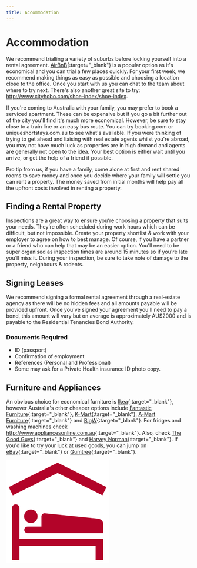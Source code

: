 ```yaml
---
title: Accommodation
---
```


# Accommodation

We recommend trialling a variety of suburbs before locking yourself into a rental agreement. [AirBnB](https://www.airbnb.com.au){:target="\_blank"} is a
popular option as it's economical and you can trial a few places quickly. For
your first week, we recommend making things as easy as possible and choosing a
location close to the office. Once you start with us you can chat to the team
about where to try next. There's also another great site to try:
<http://www.cityhobo.com/shoe-index/shoe-index>.

If you're coming to Australia with your family, you may prefer to book a serviced apartment. These can be
expensive but if you go a bit further out of the city you'll find it's much more
economical. However, be sure to stay close to a train line or an easy bus route.
You can try booking.com or uniqueshortstays.com.au to see what's available. If
you were thinking of trying to get ahead and liaising with real estate agents
whilst you're abroad, you may not have much luck as properties are in high
demand and agents are generally not open to the idea. Your best option is either
wait until you arrive, or get the help of a friend if possible.

Pro tip from us, if you have a family, come alone at first and rent shared rooms to save money
and once you decide where your family will settle you can rent a property. The
money saved from initial months will help pay all the upfront costs involved in
renting a property.

## Finding a Rental Property

Inspections are a great way to ensure you're choosing a property that suits your needs. They’re often scheduled during work hours which can be difficult, but not impossible. Create your property shortlist & work with your employer to agree on how to best manage. Of course, if you have a partner or a friend who can help that may be an easier option. You'll need to be super organised as inspection times are around 15 minutes so if you're late you’ll miss it. During your inspection, be sure to take note of damage to the property, neighbours & rodents.

## Signing Leases

We recommend signing a formal rental agreement through a real-estate agency as there will be no hidden fees and all amounts payable will be provided upfront. Once you've signed your agreement you'll need to pay a bond, this amount will vary but on average is approximately AU\$2000 and is payable to the Residential Tenancies Bond Authority.

### Documents Required

- ID (passport)
- Confirmation of employment
- References (Personal and Professional)
- Some may ask for a Private Health insurance ID photo copy.

## Furniture and Appliances

An obvious choice for economical furniture is [Ikea](http://www.ikea.com/au/en/){:target="\_blank"}, however Australia's other cheaper options include [Fantastic Furniture](https://www.fantasticfurniture.com.au/){:target="\_blank"}, [K-Mart](http://www.kmart.com.au/){:target="\_blank"}, [A-Mart Furniture](https://www.amartfurniture.com.au/){:target="\_blank"} and [BigW](https://www.bigw.com.au/){:target="\_blank"}. For fridges and washing machines check <http://www.appliancesonline.com.au>{:target="\_blank"}. Also, check [The Good Guys](http://www.thegoodguys.com.au/){:target="\_blank"} and [Harvey Norman](http://www.harveynorman.com.au/){:target="\_blank"}. If you'd like to try your luck at used goods, you can jump on [eBay](http://ebay.com.au/){:target="\_blank"} or [Gumtree](http://www.gumtree.com.au/){:target="\_blank"}.

![Accommodation](/images/accommodation.png?style=center 'Accommodation')
